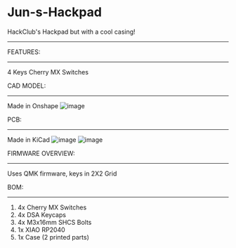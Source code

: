 # Jun-s-Hackpad
HackClub's Hackpad but with a cool casing!
__________________________________________________________________________________
FEATURES:
__________________________________________________________________________________
4 Keys
Cherry MX Switches

CAD MODEL:
__________________________________________________________________________________
Made in Onshape
![image](https://github.com/user-attachments/assets/7e0f9250-cb11-45d5-b0e7-9895327d01e0)

PCB:
__________________________________________________________________________________
Made in KiCad
![image](https://github.com/user-attachments/assets/8596cb4c-479f-462b-9154-c3522e8a5451)
![image](https://github.com/user-attachments/assets/7d7c2b42-c0bd-4362-8bf9-f5fb32ba41d5)

FIRMWARE OVERVIEW:
__________________________________________________________________________________
Uses QMK firmware, keys in 2X2 Grid

BOM:
__________________________________________________________________________________
1. 4x Cherry MX Switches
2. 4x DSA Keycaps
3. 4x M3x16mm SHCS Bolts
4. 1x XIAO RP2040
5. 1x Case (2 printed parts)

